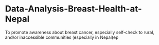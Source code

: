 # Data-Analysis-Breast-Health-at-Nepal
To promote awareness about breast cancer, especially self-check to rural, and/or inaccessible communities (especially in Nepal)ep
